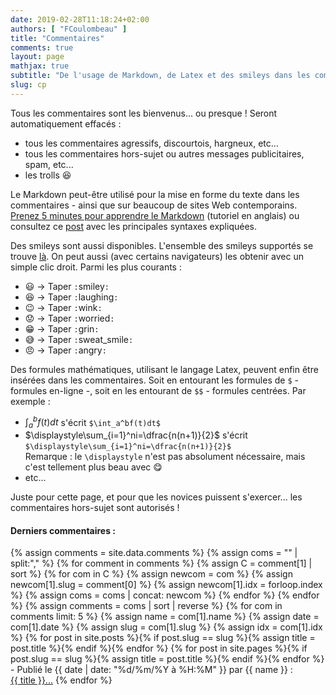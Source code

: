 ```yaml
---
date: 2019-02-28T11:18:24+02:00
authors: [ "FCoulombeau" ]
title: "Commentaires"
comments: true
layout: page
mathjax: true
subtitle: "De l'usage de Markdown, de Latex et des smileys dans les commentaires"
slug: cp
---
```


Tous les commentaires sont les bienvenus... ou presque ! Seront automatiquement effacés :

- tous les commentaires agressifs, discourtois, hargneux, etc...
- tous les commentaires hors-sujet ou autres messages publicitaires, spam, etc...
- les trolls :laughing:

Le Markdown peut-être utilisé pour la mise en forme du texte dans les commentaires - ainsi que sur beaucoup de sites Web contemporains. [Prenez 5 minutes pour apprendre le Markdown](http://markdowntutorial.com/) (tutoriel en anglais) ou consultez ce [post](/markdown/) avec les principales syntaxes expliquées.

Des smileys sont aussi disponibles. L'ensemble des smileys supportés se trouve [là](https://www.webpagefx.com/tools/emoji-cheat-sheet/). On peut aussi (avec certains navigateurs) les obtenir avec un simple clic droit. Parmi les plus courants :

-  :smiley: -> Taper `:`smiley`:`
-  :laughing: -> Taper `:`laughing`:`
-  :wink: -> Taper `:`wink`:`
-  :worried: -> Taper `:`worried`:`
-  :grin: -> Taper `:`grin`:`
-  :sweat_smile: -> Taper `:`sweat_smile`:`
-  :angry: -> Taper `:`angry`:`

Des formules mathématiques, utilisant le langage Latex, peuvent enfin être insérées dans les commentaires. Soit en entourant les formules de `$` - formules en-ligne -, soit en les entourant de `$$` - formules centrées. Par exemple :

- $\int_a^bf(t)dt$ s'écrit `$\int_a^bf(t)dt$`
- $\displaystyle\sum_{i=1}^ni=\dfrac{n(n+1)}{2}$ s'écrit `$\displaystyle\sum_{i=1}^ni=\dfrac{n(n+1)}{2}$`  
Remarque : le `\displaystyle` n'est pas absolument nécessaire, mais c'est tellement plus beau avec :yum:
- etc...

Juste pour cette page, et pour que les novices puissent s'exercer... les commentaires hors-sujet sont autorisés !

<div class="page__comments">
<h4><b>Derniers commentaires :</b></h4>
 {% assign comments = site.data.comments %}
 {% assign coms = "" | split:"," %}
 {% for comment in comments %}
  {% assign C = comment[1] | sort %}
  {% for com in C %}
    {% assign newcom = com %}
    {% assign newcom[1].slug = comment[0] %}
    {% assign newcom[1].idx = forloop.index %}
    {% assign coms = coms | concat: newcom %}
  {% endfor %}
 {% endfor %}
 {% assign comments = coms | sort | reverse %}
 {% for com in comments limit: 5 %}
    {% assign name = com[1].name %}
    {% assign date = com[1].date %}
    {% assign slug = com[1].slug %}
    {% assign idx = com[1].idx %}
    {% for post in site.posts %}{% if post.slug == slug %}{% assign title = post.title %}{% endif %}{% endfor %}
    {% for post in site.pages %}{% if post.slug == slug %}{% assign title = post.title %}{% endif %}{% endfor %}
    <br/>- Publié le <time datetime="{{ date | date_to_xmlschema }}" itemprop="datePublished">{{ date | date: "%d/%m/%Y à %H:%M" }}</time> par {{ name }} :
    <br/>  <a href="https://fcoulombeau.github.io/{{ slug }}/#comment{{ idx }}">{{ title }}...</a>
 {% endfor %}
</div>